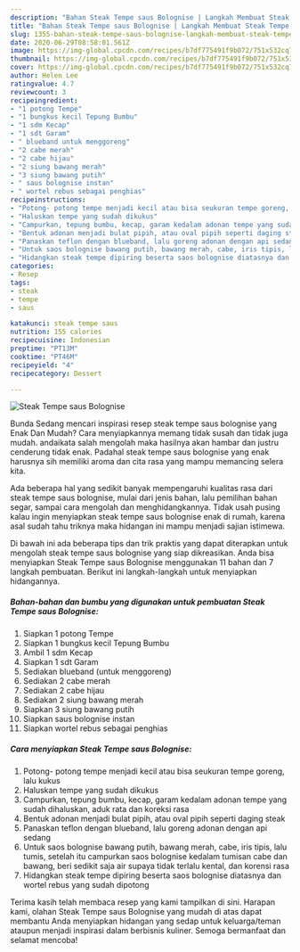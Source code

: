 ```yaml
---
description: "Bahan Steak Tempe saus Bolognise | Langkah Membuat Steak Tempe saus Bolognise Yang Menggugah Selera"
title: "Bahan Steak Tempe saus Bolognise | Langkah Membuat Steak Tempe saus Bolognise Yang Menggugah Selera"
slug: 1355-bahan-steak-tempe-saus-bolognise-langkah-membuat-steak-tempe-saus-bolognise-yang-menggugah-selera
date: 2020-06-29T08:58:01.561Z
image: https://img-global.cpcdn.com/recipes/b7df775491f9b072/751x532cq70/steak-tempe-saus-bolognise-foto-resep-utama.jpg
thumbnail: https://img-global.cpcdn.com/recipes/b7df775491f9b072/751x532cq70/steak-tempe-saus-bolognise-foto-resep-utama.jpg
cover: https://img-global.cpcdn.com/recipes/b7df775491f9b072/751x532cq70/steak-tempe-saus-bolognise-foto-resep-utama.jpg
author: Helen Lee
ratingvalue: 4.7
reviewcount: 3
recipeingredient:
- "1 potong Tempe"
- "1 bungkus kecil Tepung Bumbu"
- "1 sdm Kecap"
- "1 sdt Garam"
- " blueband untuk menggoreng"
- "2 cabe merah"
- "2 cabe hijau"
- "2 siung bawang merah"
- "3 siung bawang putih"
- " saus bolognise instan"
- " wortel rebus sebagai penghias"
recipeinstructions:
- "Potong- potong tempe menjadi kecil atau bisa seukuran tempe goreng, lalu kukus"
- "Haluskan tempe yang sudah dikukus"
- "Campurkan, tepung bumbu, kecap, garam kedalam adonan tempe yang sudah dihaluskan, aduk rata dan koreksi rasa"
- "Bentuk adonan menjadi bulat pipih, atau oval pipih seperti daging steak"
- "Panaskan teflon dengan blueband, lalu goreng adonan dengan api sedang"
- "Untuk saos bolognise bawang putih, bawang merah, cabe, iris tipis, lalu tumis, setelah itu campurkan saos bolognise kedalam tumisan cabe dan bawang, beri sedikit saja air supaya tidak terlalu kental, dan korensi rasa"
- "Hidangkan steak tempe dipiring beserta saos bolognise diatasnya dan wortel rebus yang sudah dipotong"
categories:
- Resep
tags:
- steak
- tempe
- saus

katakunci: steak tempe saus 
nutrition: 155 calories
recipecuisine: Indonesian
preptime: "PT13M"
cooktime: "PT46M"
recipeyield: "4"
recipecategory: Dessert

---
```



![Steak Tempe saus Bolognise](https://img-global.cpcdn.com/recipes/b7df775491f9b072/751x532cq70/steak-tempe-saus-bolognise-foto-resep-utama.jpg)

Bunda Sedang mencari inspirasi resep steak tempe saus bolognise yang Enak Dan Mudah? Cara menyiapkannya memang tidak susah dan tidak juga mudah. andaikata salah mengolah maka hasilnya akan hambar dan justru cenderung tidak enak. Padahal steak tempe saus bolognise yang enak harusnya sih memiliki aroma dan cita rasa yang mampu memancing selera kita.

Ada beberapa hal yang sedikit banyak mempengaruhi kualitas rasa dari steak tempe saus bolognise, mulai dari jenis bahan, lalu pemilihan bahan segar, sampai cara mengolah dan menghidangkannya. Tidak usah pusing kalau ingin menyiapkan steak tempe saus bolognise enak di rumah, karena asal sudah tahu triknya maka hidangan ini mampu menjadi sajian istimewa.




Di bawah ini ada beberapa tips dan trik praktis yang dapat diterapkan untuk mengolah steak tempe saus bolognise yang siap dikreasikan. Anda bisa menyiapkan Steak Tempe saus Bolognise menggunakan 11 bahan dan 7 langkah pembuatan. Berikut ini langkah-langkah untuk menyiapkan hidangannya.

<!--inarticleads1-->

##### Bahan-bahan dan bumbu yang digunakan untuk pembuatan Steak Tempe saus Bolognise:

1. Siapkan 1 potong Tempe
1. Siapkan 1 bungkus kecil Tepung Bumbu
1. Ambil 1 sdm Kecap
1. Siapkan 1 sdt Garam
1. Sediakan  blueband (untuk menggoreng)
1. Sediakan 2 cabe merah
1. Sediakan 2 cabe hijau
1. Sediakan 2 siung bawang merah
1. Siapkan 3 siung bawang putih
1. Siapkan  saus bolognise instan
1. Siapkan  wortel rebus sebagai penghias




<!--inarticleads2-->

##### Cara menyiapkan Steak Tempe saus Bolognise:

1. Potong- potong tempe menjadi kecil atau bisa seukuran tempe goreng, lalu kukus
1. Haluskan tempe yang sudah dikukus
1. Campurkan, tepung bumbu, kecap, garam kedalam adonan tempe yang sudah dihaluskan, aduk rata dan koreksi rasa
1. Bentuk adonan menjadi bulat pipih, atau oval pipih seperti daging steak
1. Panaskan teflon dengan blueband, lalu goreng adonan dengan api sedang
1. Untuk saos bolognise bawang putih, bawang merah, cabe, iris tipis, lalu tumis, setelah itu campurkan saos bolognise kedalam tumisan cabe dan bawang, beri sedikit saja air supaya tidak terlalu kental, dan korensi rasa
1. Hidangkan steak tempe dipiring beserta saos bolognise diatasnya dan wortel rebus yang sudah dipotong




Terima kasih telah membaca resep yang kami tampilkan di sini. Harapan kami, olahan Steak Tempe saus Bolognise yang mudah di atas dapat membantu Anda menyiapkan hidangan yang sedap untuk keluarga/teman ataupun menjadi inspirasi dalam berbisnis kuliner. Semoga bermanfaat dan selamat mencoba!
